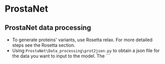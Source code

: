 # ProstaNet

## ProstaNet data processing
- To generate proteins' variants, use Rosetta relax. For more detailed steps see the Rosetta section.
- Using ```ProstaNet\Data_processing\prot2json.py``` to obtain a json file for the data you want to input to the model. The ```
